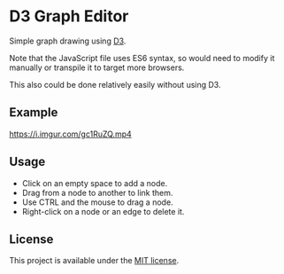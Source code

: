 # D3 Graph Editor

Simple graph drawing using [D3](//d3js.org).

Note that the JavaScript file uses ES6 syntax, so would need to modify it
manually or transpile it to target more browsers.

This also could be done relatively easily without using D3.

## Example

https://i.imgur.com/gc1RuZQ.mp4

## Usage

* Click on an empty space to add a node.
* Drag from a node to another to link them.
* Use CTRL and the mouse to drag a node.
* Right-click on a node or an edge to delete it.

## License

This project is available under the [MIT license](LICENSE.txt).
